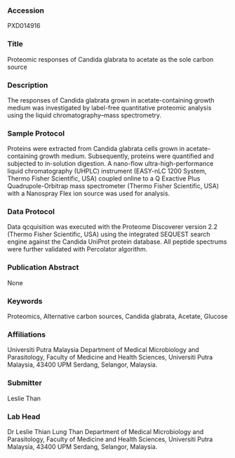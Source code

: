 ### Accession
PXD014916

### Title
Proteomic responses of Candida glabrata to acetate as the sole carbon source

### Description
The responses of Candida glabrata grown in acetate-containing growth medium was investigated by label-free quantitative proteomic analysis using the liquid chromatography–mass spectrometry.

### Sample Protocol
Proteins were extracted from Candida glabrata cells grown in acetate-containing growth medium. Subsequently, proteins were quantified and subjected to in-solution digestion. A nano-flow ultra-high-performance liquid chromatography (UHPLC) instrument (EASY-nLC 1200 System, Thermo Fisher Scientific, USA) coupled online to a Q Exactive Plus Quadrupole-Orbitrap mass spectrometer (Thermo Fisher Scientific, USA) with a Nanospray Flex ion source was used for analysis.

### Data Protocol
Data qcquisition was executed with the Proteome Discoverer version 2.2 (Thermo Fisher Scientific, USA) using the integrated SEQUEST search engine against the Candida UniProt protein database. All peptide spectrums  were further validated with Percolator algorithm.

### Publication Abstract
None

### Keywords
Proteomics, Alternative carbon sources, Candida glabrata, Acetate, Glucose

### Affiliations
Universiti Putra Malaysia
Department of Medical Microbiology and Parasitology, Faculty of Medicine and Health Sciences, Universiti Putra Malaysia, 43400 UPM Serdang, Selangor, Malaysia.

### Submitter
Leslie Than

### Lab Head
Dr Leslie Thian Lung Than
Department of Medical Microbiology and Parasitology, Faculty of Medicine and Health Sciences, Universiti Putra Malaysia, 43400 UPM Serdang, Selangor, Malaysia.


